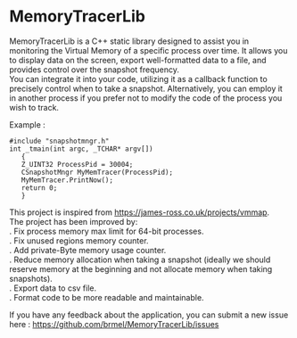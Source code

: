 # MemoryTracerLib
  
MemoryTracerLib is a C++ static library designed to assist you in monitoring the Virtual Memory of a specific process over time. It allows you to display data on the screen, export well-formatted data to a file, and provides control over the snapshot frequency.  
You can integrate it into your code, utilizing it as a callback function to precisely control when to take a snapshot. Alternatively, you can employ it in another process if you prefer not to modify the code of the process you wish to track.  
  
Example : 
```
#include "snapshotmngr.h"
int _tmain(int argc, _TCHAR* argv[])
   {
   Z_UINT32 ProcessPid = 30004;
   CSnapshotMngr MyMemTracer(ProcessPid);
   MyMemTracer.PrintNow();
   return 0;
   }
```
  
This project is inspired from https://james-ross.co.uk/projects/vmmap.  
The project has been improved by:  
. Fix process memory max limit for 64-bit processes.  
. Fix unused regions memory counter.  
. Add private-Byte memory usage counter.  
. Reduce memory allocation when taking a snapshot (ideally we should reserve memory at the beginning and not allocate memory when taking snapshots).  
. Export data to csv file.  
. Format code to be more readable and maintainable.  
  
If you have any feedback about the application, you can submit a new issue here : https://github.com/brmel/MemoryTracerLib/issues
